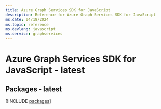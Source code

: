 ```yaml
---
title: Azure Graph Services SDK for JavaScript
description: Reference for Azure Graph Services SDK for JavaScript
ms.date: 04/18/2024
ms.topic: reference
ms.devlang: javascript
ms.service: graphservices
---
```

# Azure Graph Services SDK for JavaScript - latest
## Packages - latest
[!INCLUDE [packages](graph-services-index.md)]